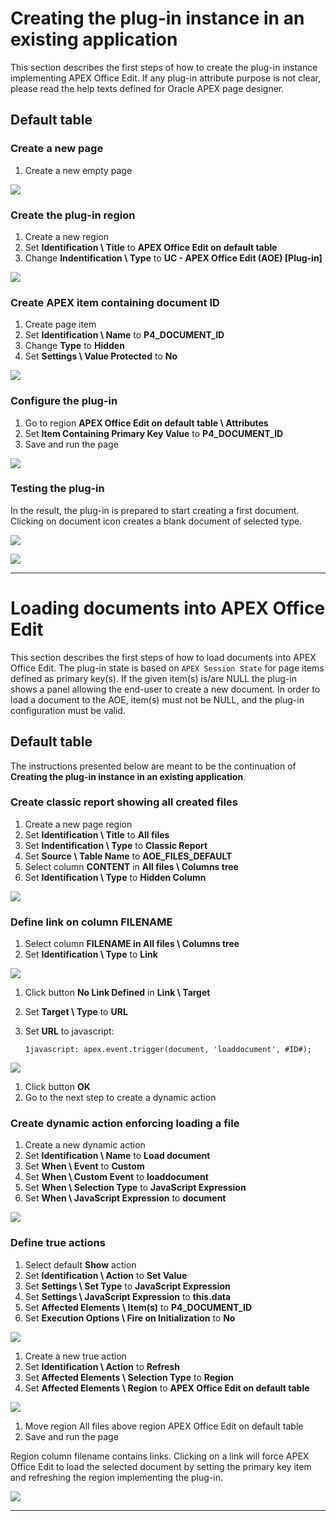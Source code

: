 # Creating the plug-in instance in an existing application

This section describes the first steps of how to create the plug-in instance implementing APEX Office Edit. If any plug-in attribute purpose is not clear, please read the help texts defined for Oracle APEX page designer.

## Default table

### Create a new page

1. Create a new empty page

![](https://github.com/United-Codes/apexofficeedit-public/blob/main/images/docs/get_start_app_create_instance_1.png?raw=true)



### Create the plug-in region

1. Create a new region
2. Set **Identification \ Title** to **APEX Office Edit on default table**
3. Change **Indentification \ Type** to **UC - APEX Office Edit (AOE) [Plug-in]**

![](https://github.com/United-Codes/apexofficeedit-public/blob/main/images/docs/get_start_app_create_instance_2.png?raw=true)



### Create APEX item containing document ID

1. Create page item 
2. Set **Identification \ Name** to **P4_DOCUMENT_ID**
3. Change **Type** to **Hidden**
4. Set **Settings \ Value Protected** to **No**

![](https://github.com/United-Codes/apexofficeedit-public/blob/main/images/docs/get_start_app_create_instance_3.png?raw=true)

### Configure the plug-in 

1. Go to region **APEX Office Edit on default table \ Attributes**
2. Set **Item Containing Primary Key Value** to **P4_DOCUMENT_ID**
3. Save and run the page

![](https://github.com/United-Codes/apexofficeedit-public/blob/main/images/docs/get_start_app_create_instance_4.png?raw=true)



### Testing the plug-in

In the result, the plug-in is prepared to start creating a first document. Clicking on document icon creates a blank document of selected type. 

![](https://github.com/United-Codes/apexofficeedit-public/blob/main/images/docs/get_start_app_create_instance_5.png?raw=true)

![](https://github.com/United-Codes/apexofficeedit-public/blob/main/images/docs/get_start_app_create_instance_6.png?raw=true)

***

# Loading documents into APEX Office Edit

This section describes the first steps of how to load documents into APEX Office Edit. The plug-in state is based on `APEX Session State` for page items defined as primary key(s). If the given item(s) is/are NULL the plug-in shows a panel allowing the end-user to create a new document. In order to load a document to the AOE, item(s) must not be NULL, and the plug-in configuration must be valid.

## Default table

The instructions presented below are meant to be the continuation of **Creating the plug-in instance in an existing application**.

### Create classic report showing all created files

1. Create a new page region
2. Set **Identification \ Title** to **All files**
3. Set **Indentification \ Type** to **Classic Report**
4. Set **Source \ Table Name** to **AOE_FILES_DEFAULT**
5. Select column **CONTENT** in **All files \ Columns tree**
6. Set **Identification \ Type** to **Hidden Column**

![](https://github.com/United-Codes/apexofficeedit-public/blob/main/images/docs/get_start_app_load_doc_1.png?raw=true)

### Define link on column FILENAME

1. Select column **FILENAME in All files \ Columns tree**
2. Set **Identification \ Type** to **Link**

![](https://github.com/United-Codes/apexofficeedit-public/blob/main/images/docs/get_start_app_load_doc_2.png?raw=true)

1. Click button **No Link Defined** in **Link \ Target**

2. Set **Target \ Type** to **URL**

3. Set **URL** to javascript: 

   `1javascript: apex.event.trigger(document, 'loaddocument', #ID#);`

![](https://github.com/United-Codes/apexofficeedit-public/blob/main/images/docs/get_start_app_load_doc_3.png?raw=true)

1. Click button **OK**
2. Go to the next step to create a dynamic action

### Create dynamic action enforcing loading a file

1. Create a new dynamic action
2. Set **Identification \ Name** to **Load document**
3. Set **When \ Event** to **Custom**
4. Set **When \ Custom Event** to **loaddocument**
5. Set **When \ Selection Type** to **JavaScript Expression**
6. Set **When \ JavaScript Expression** to **document**

![](https://github.com/United-Codes/apexofficeedit-public/blob/main/images/docs/get_start_app_load_doc_4.png?raw=true)

### Define true actions

1. Select default **Show** action
2. Set **Identification \ Action** to **Set Value**
3. Set **Settings \ Set Type** to **JavaScript Expression**
4. Set **Settings \ JavaScript Expression** to **this.data**
5. Set **Affected Elements \ Item(s)** to **P4_DOCUMENT_ID**
6. Set **Execution Options \ Fire on Initialization** to **No**

![](https://github.com/United-Codes/apexofficeedit-public/blob/main/images/docs/get_start_app_load_doc_5.png?raw=true)

1. Create a new true action
2. Set **Identification \ Action** to **Refresh**
3. Set **Affected Elements \ Selection Type** to **Region**
4. Set **Affected Elements \ Region** to **APEX Office Edit on default table**

![](https://github.com/United-Codes/apexofficeedit-public/blob/main/images/docs/get_start_app_load_doc_6.png?raw=true)

1. Move region All files above region APEX Office Edit on default table
2. Save and run the page

Region column filename contains links. Clicking on a link will force APEX Office Edit to load the selected document by setting the primary key item and refreshing the region implementing the plug-in.

![](https://github.com/United-Codes/apexofficeedit-public/blob/main/images/docs/get_start_app_load_doc_7.png?raw=true)

***